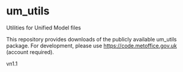 # um_utils
Utilities for Unified Model files

This repository provides downloads of the publicly available um_utils package. For development, please use https://code.metoffice.gov.uk (account required).

vn1.1
